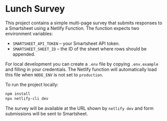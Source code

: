 # Lunch Survey

This project contains a simple multi-page survey that submits responses to a Smartsheet using a Netlify Function. The function expects two environment variables:

- `SMARTSHEET_API_TOKEN` – your Smartsheet API token.
- `SMARTSHEET_SHEET_ID` – the ID of the sheet where rows should be appended.

For local development you can create a `.env` file by copying `.env.example` and filling in your credentials. The Netlify function will automatically load this file when `NODE_ENV` is not set to `production`.

To run the project locally:

```bash
npm install
npx netlify-cli dev
```

The survey will be available at the URL shown by `netlify dev` and form submissions will be sent to Smartsheet.
